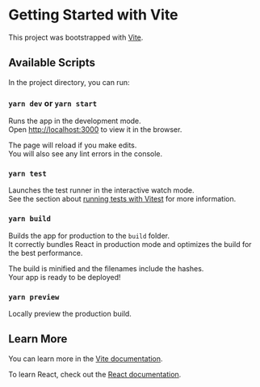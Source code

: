 # Getting Started with Vite

This project was bootstrapped with [Vite](https://vitejs.dev/).

## Available Scripts

In the project directory, you can run:

### `yarn dev` or `yarn start`

Runs the app in the development mode.\
Open [http://localhost:3000](http://localhost:3000) to view it in the browser.

The page will reload if you make edits.\
You will also see any lint errors in the console.

### `yarn test`

Launches the test runner in the interactive watch mode.\
See the section about [running tests with Vitest](https://vitest.dev/) for more information.

### `yarn build`

Builds the app for production to the `build` folder.\
It correctly bundles React in production mode and optimizes the build for the best performance.

The build is minified and the filenames include the hashes.\
Your app is ready to be deployed!

### `yarn preview`

Locally preview the production build.

## Learn More

You can learn more in the [Vite documentation](https://vitejs.dev/guide/).

To learn React, check out the [React documentation](https://reactjs.org/).